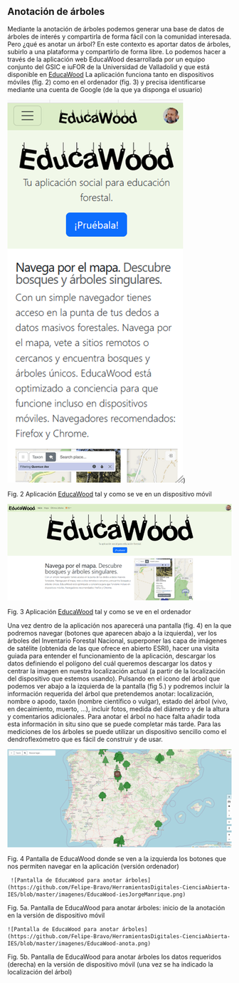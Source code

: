 ## Anotación de árboles

Mediante la anotación de árboles podemos generar una base de datos de árboles de interés y compartirla de forma fácil con la comunidad interesada. Pero ¿qué es anotar un árbol? En este contexto es aportar datos de árboles, subirlo a una plataforma y compartirlo de forma libre. Lo podemos hacer a través de la aplicación web EducaWood desarrollada por un equipo conjunto del GSIC e iuFOR de la Universidad de Valladolid  y que está disponible en [EducaWood](https://educawood.gsic.uva.es) La aplicación funciona tanto en dispositivos móviles (fig. 2) como en el ordenador (fig. 3) y precisa identificarse mediante una cuenta de Google (de la que ya disponga el usuario)


![Aplicación EducaWood (https://educawood.gsic.uva.es) tal y como se ve en un dispositivo móvil](https://github.com/Felipe-Bravo/HerramientasDigitales-CienciaAbierta-IES/blob/master/imagenes/EducaWood-movil.png)) 	

Fig. 2 Aplicación [EducaWood](https://educawood.gsic.uva.es) tal y como se ve en un dispositivo móvil 




 ![Aplicación EducaWood (https://educawood.gsic.uva.es) ttal y como se ve en el ordenador](https://github.com/Felipe-Bravo/HerramientasDigitales-CienciaAbierta-IES/blob/master/imagenes/EducaWood-ordenador.png)

 
Fig. 3 Aplicación [EducaWood](https://educawood.gsic.uva.es) tal y como se ve en el ordenador 

Una vez dentro de la aplicación nos aparecerá una pantalla (fig. 4) en la que podremos navegar (botones que aparecen abajo a la izquierda), ver los árboles del Inventario Forestal Nacional, superponer las capa de imágenes de satélite (obtenida de las que ofrece en abierto ESRI), hacer una visita guiada para entender el funcionamiento de la aplicación, descargar los datos definiendo el polígono del cuál queremos descargar los datos y centrar la imagen en nuestra localización actual (a partir de la localización del dispositivo que estemos usando).
Pulsando en el icono del árbol que podemos ver abajo a la izquierda de la pantalla (fig 5.) y podremos incluir la información requerida del árbol que pretendemos anotar: localización, nombre o apodo, taxón (nombre científico o vulgar), estado del árbol (vivo, en decaimiento, muerto, …), incluir fotos, medida del diámetro y de la altura y comentarios adicionales. Para anotar el árbol no hace falta añadir toda esta información in situ sino que se puede completar más tarde. Para las mediciones de los árboles se puede utilizar un dispositivo sencillo como el dendroflexómetro  que es fácil de construir y de usar.

 ![Pantalla de EducaWood donde se ven a la izquierda los botones que nos permiten navegar en la aplicación ](https://github.com/Felipe-Bravo/HerramientasDigitales-CienciaAbierta-IES/blob/master/imagenes/EducaWood-mapa.png)
 
Fig. 4 Pantalla de EducaWood donde se ven a la izquierda los botones que nos permiten navegar en la aplicación (versión ordenador)


 	 ![Pantalla de EducaWood para anotar árboles](https://github.com/Felipe-Bravo/HerramientasDigitales-CienciaAbierta-IES/blob/master/imagenes/EducaWood-iesJorgeManrique.png)
   Fig. 5a. Pantalla de EducaWood para anotar árboles: inicio de la anotación en la versión de dispositivo móvil 
   
    ![Pantalla de EducaWood para anotar árboles](https://github.com/Felipe-Bravo/HerramientasDigitales-CienciaAbierta-IES/blob/master/imagenes/EducaWood-anota.png)
Fig. 5b. Pantalla de EducaWood para anotar árboles los datos requeridos (derecha) en la versión de dispositivo móvil (una vez se ha indicado la localización del árbol)


